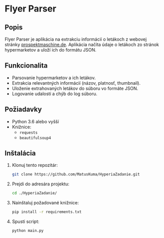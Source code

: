 # Flyer Parser

## Popis
Flyer Parser je aplikácia na extrakciu informácií o letákoch z webovej stránky [prospektmaschine.de](https://www.prospektmaschine.de). Aplikácia načíta údaje o letákoch zo stránok hypermarketov a uloží ich do formátu JSON.

## Funkcionalita
- Parsovanie hypermarketov a ich letákov.
- Extrakcia relevantných informácií (názov, platnosť, thumbnail).
- Uloženie extrahovaných letákov do súboru vo formáte JSON.
- Logovanie udalostí a chýb do log súboru.

## Požiadavky
- Python 3.6 alebo vyšší
- Knižnice:
  - `requests`
  - `beautifulsoup4`

## Inštalácia
1. Klonuj tento repozitár:
   ```bash
   git clone https://github.com/MatusKuma/HyperiaZadanie.git

2. Prejdi do adresára projektu:
   ```bash
   cd ./HyperiaZadanie/

3. Nainštaluj požadované knižnice:
   ```bash
   pip install -r requirements.txt

4. Spusti script:
   ```bash
   python main.py